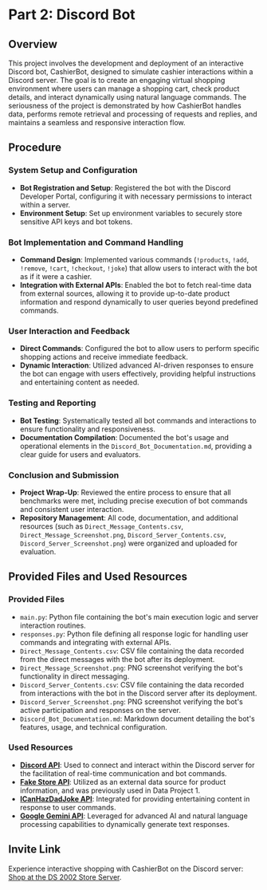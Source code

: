 # Part 2: Discord Bot

## Overview
This project involves the development and deployment of an interactive Discord bot, CashierBot, designed to simulate cashier interactions within a Discord server. The goal is to create an engaging virtual shopping environment where users can manage a shopping cart, check product details, and interact dynamically using natural language commands. The seriousness of the project is demonstrated by how CashierBot handles data, performs remote retrieval and processing of requests and replies, and maintains a seamless and responsive interaction flow.

## Procedure

### System Setup and Configuration
- **Bot Registration and Setup**: Registered the bot with the Discord Developer Portal, configuring it with necessary permissions to interact within a server.
- **Environment Setup**: Set up environment variables to securely store sensitive API keys and bot tokens.

### Bot Implementation and Command Handling
- **Command Design**: Implemented various commands (`!products`, `!add`, `!remove`, `!cart`, `!checkout`, `!joke`) that allow users to interact with the bot as if it were a cashier.
- **Integration with External APIs**: Enabled the bot to fetch real-time data from external sources, allowing it to provide up-to-date product information and respond dynamically to user queries beyond predefined commands.

### User Interaction and Feedback
- **Direct Commands**: Configured the bot to allow users to perform specific shopping actions and receive immediate feedback.
- **Dynamic Interaction**: Utilized advanced AI-driven responses to ensure the bot can engage with users effectively, providing helpful instructions and entertaining content as needed.

### Testing and Reporting
- **Bot Testing**: Systematically tested all bot commands and interactions to ensure functionality and responsiveness.
- **Documentation Compilation**: Documented the bot's usage and operational elements in the `Discord_Bot_Documentation.md`, providing a clear guide for users and evaluators.

### Conclusion and Submission
- **Project Wrap-Up**: Reviewed the entire process to ensure that all benchmarks were met, including precise execution of bot commands and consistent user interaction.
- **Repository Management**: All code, documentation, and additional resources (such as `Direct_Message_Contents.csv`, `Direct_Message_Screenshot.png`, `Discord_Server_Contents.csv`, `Discord_Server_Screenshot.png`) were organized and uploaded for evaluation.

## Provided Files and Used Resources

### Provided Files
- `main.py`: Python file containing the bot's main execution logic and server interaction routines.
- `responses.py`: Python file defining all response logic for handling user commands and integrating with external APIs.
- `Direct_Message_Contents.csv`: CSV file containing the data recorded from the direct messages with the bot after its deployment.
- `Direct_Message_Screenshot.png`: PNG screenshot verifying the bot's functionality in direct messaging.
- `Discord_Server_Contents.csv`: CSV file containing the data recorded from interactions with the bot in the Discord server after its deployment.
- `Discord_Server_Screenshot.png`: PNG screenshot verifying the bot's active participation and responses on the server.
- `Discord_Bot_Documentation.md`: Markdown document detailing the bot's features, usage, and technical configuration.

### Used Resources
- **[Discord API](https://discord.com/developers/docs/reference)**: Used to connect and interact within the Discord server for the facilitation of real-time communication and bot commands.
- **[Fake Store API](https://fakestoreapi.com/)**: Utilized as an external data source for product information, and was previously used in Data Project 1.
- **[ICanHazDadJoke API](https://icanhazdadjoke.com/api)**: Integrated for providing entertaining content in response to user commands.
- **[Google Gemini API](https://ai.google.dev/gemini-api/docs)**: Leveraged for advanced AI and natural language processing capabilities to dynamically generate text responses.

## Invite Link
Experience interactive shopping with CashierBot on the Discord server: [Shop at the DS 2002 Store Server](https://discord.gg/6cR9HsYpjP).

